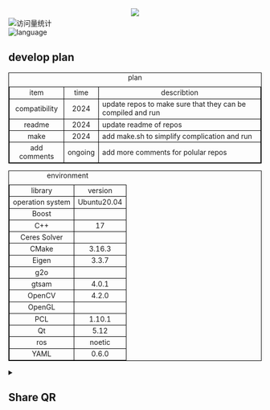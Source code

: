 
<div align="center"> 
  <img height="137px" src="https://github-readme-stats.vercel.app/api?username=blue-stone-j&count_private=false&hide_title=true&hide_border=true&show_icons=true&line_height=21&text_color=000&icon_color=000&bg_color=0,ea6161,ffc64d,fffc4d,52fa5a&theme=graywhite" /> 
</div>

<div>
  <picture>
    <source media="(prefers-color-scheme: dark)" srcset="https://github-readme-activity-graph.vercel.app/graph?username=blue-stone-j&theme=xcode&bg_color=FF000000&hide_border=true" />
    <source media="(prefers-color-scheme: light)" srcset="https://github-readme-activity-graph.vercel.app/graph?username=blue-stone-j&theme=xcode&bg_color=FF000000&color=000000&hide_border=true" />
    <img src="https://github-readme-activity-graph.vercel.app/graph?username=blue-stone-j&theme=xcode&bg_color=FF000000&hide_border=true" alt="访问量统计" />
  </picture>
</div>

<div>
  <picture>
    <img src="https://github-readme-stats.vercel.app/api/top-langs/?username=blue-stone-j&layout=compact&hide_border=true&langs_count=6&hide=fortran,Starlark,SCSS,JavaScript&exclude_repo=blue-stone-j.github.io" alt="language" />
  </picture>
</div>

<style>
  table {
    border-collapse: collapse; /* 折叠边框，使得相邻的边框合为一条边 */
  }
  table, th, td {
    border: 1px solid black; /* 为表格及单元格指定边框样式 */
  } 
  td {
    text-align: center; /* 表格体文字左对齐 */
  }
  caption {
    caption-side: top; /* 确保标题位于表格上方 */
  }
</style>

<div>
  <h2>develop plan</h2>
  <table class="style1">
    <caption>plan</caption>
    <tr> <td> item </td> <td> time </td> <td> describtion </td> </tr>
    <tr> 
    <td> compatibility </td> <td> 2024 </td> 
    <td style="text-align: left;"> 
    update repos to make sure that they can be compiled and run 
    </td> 
    </tr>
    <tr> 
    <td> readme </td>  <td> 2024 </td> 
    <td style="text-align: left;"> 
    update readme of repos
    </td> 
    </tr>
    </tr>
    <tr> 
    <td> make </td>  <td> 2024 </td> 
    <td style="text-align: left;"> 
    add make.sh to simplify complication and run
    </td> 
    </tr>
    <tr> 
    <td> add comments </td>  <td> ongoing </td> 
    <td style="text-align: left;"> 
    add more comments for polular repos
    </td> 
    </tr>
  </table>

  <table class="style1">
    <caption>environment</caption>
    <thead> <tr> <td> library </td> <td> version </td> </tr> </thead>
    <tbody>
    <tr> <td> operation system </td> <td> Ubuntu20.04 </td> </tr>
    <tr> <td> Boost </td> <td>  </td> </tr>
    <tr> <td> C++ </td> <td> 17 </td> </tr>
    <tr> <td> Ceres Solver </td> <td>  </td> </tr>
    <tr> <td> CMake </td> <td> 3.16.3 </td> </tr>
    <tr> <td> Eigen </td> <td> 3.3.7 </td> </tr>
    <tr> <td> g2o </td> <td>  </td> </tr>
    <tr> <td> gtsam </td> <td> 4.0.1 </td> </tr>
    <tr> <td> OpenCV </td> <td> 4.2.0 </td> </tr>
    <tr> <td> OpenGL </td> <td>  </td> </tr>
    <tr> <td> PCL </td> <td> 1.10.1 </td> </tr>
    <tr> <td> Qt </td> <td> 5.12 </td> </tr>
    <tr> <td> ros </td> <td> noetic </td> </tr>
    <tr> <td> YAML </td> <td> 0.6.0 </td> </tr>
    </tbody>
  </table>
</div>

<details>
  <summary>
    <h2>Share QR</h2>
  </summary>
  <img src="https://github.com/blue-stone-j/blue-stone-j.github.io/blob/main/assets/images/bluestone.png?raw=true"width="20%">
</details>